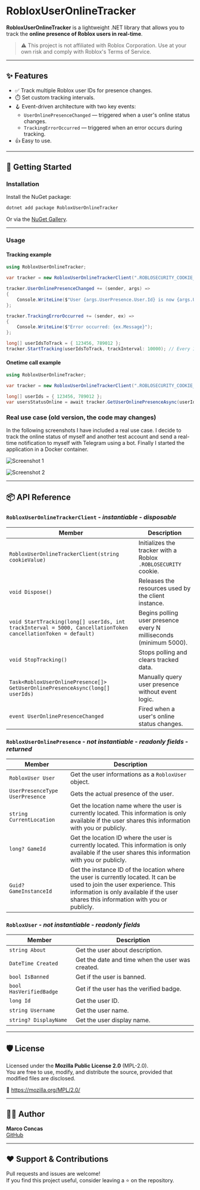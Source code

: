 
# RobloxUserOnlineTracker

**RobloxUserOnlineTracker** is a lightweight .NET library that allows you to track the **online presence of Roblox users in real-time**.

> ⚠️ This project is not affiliated with Roblox Corporation. Use at your own risk and comply with Roblox's Terms of Service.

---

## ✨ Features

- ✅ Track multiple Roblox user IDs for presence changes.
- ⏱️ Set custom tracking intervals.
- 🪝 Event-driven architecture with two key events:
  - `UserOnlinePresenceChanged` — triggered when a user's online status changes.
  - `TrackingErrorOccurred` — triggered when an error occurs during tracking.
- 👍 Easy to use.

---

## 🚀 Getting Started

### Installation

Install the NuGet package:

```bash
dotnet add package RobloxUserOnlineTracker
```

Or via the [NuGet Gallery](https://www.nuget.org/packages/RobloxUserOnlineTracker).

---

### Usage

#### Tracking example

```csharp
using RobloxUserOnlineTracker;

var tracker = new RobloxUserOnlineTrackerClient(".ROBLOSECURITY_COOKIE_HERE");

tracker.UserOnlinePresenceChanged += (sender, args) =>
{
    Console.WriteLine($"User {args.UserPresence.User.Id} is now {args.UserPresence.UserPresence}");
};

tracker.TrackingErrorOccurred += (sender, ex) =>
{
    Console.WriteLine($"Error occurred: {ex.Message}");
};

long[] userIdsToTrack = { 123456, 789012 };
tracker.StartTracking(userIdsToTrack, trackInterval: 10000); // Every 10 seconds
```

#### Onetime call example

```csharp
using RobloxUserOnlineTracker;

var tracker = new RobloxUserOnlineTrackerClient(".ROBLOSECURITY_COOKIE_HERE");

long[] userIds = { 123456, 789012 };
var usersStatusOnline = await tracker.GetUserOnlinePresenceAsync(userIds);
```

### Real use case (old version, the code may changes)

In the following screenshots I have included a real use case. I decide to track the online status of myself and another test account and send a real-time notification to myself with Telegram using a bot. Finally I started the application in a Docker container.

![Screenshot 1](https://camo.githubusercontent.com/6d507dae481cda4113b2b4afb1d3d6ad7caab0b70ed7395d5561a3eaef03e3b1/68747470733a2f2f692e706f7374696d672e63632f4d5a736b3958374d2f72756f742d312e77656270)

![Screenshot 2](https://camo.githubusercontent.com/c9708f3f27fd751c48183ff3e49d71e650e47d3a9ee19c2e583b24c4524c044e/68747470733a2f2f692e706f7374696d672e63632f66545847443534582f72756f742d322e77656270)

---

## 📦 API Reference

### `RobloxUserOnlineTrackerClient` - *instantiable* - *disposable*

| Member | Description |
|--------|-------------|
| `RobloxUserOnlineTrackerClient(string cookieValue)` | Initializes the tracker with a Roblox `.ROBLOSECURITY` cookie. |
| `void Dispose()` | Releases the resources used by the client instance. |
| `void StartTracking(long[] userIds, int trackInterval = 5000, CancellationToken cancellationToken = default)` | Begins polling user presence every N milliseconds (minimum 5000). |
| `void StopTracking()` | Stops polling and clears tracked data. |
| `Task<RobloxUserOnlinePresence[]> GetUserOnlinePresenceAsync(long[] userIds)` | Manually query user presence without event logic. |
| `event UserOnlinePresenceChanged` | Fired when a user's online status changes. |

### `RobloxUserOnlinePresence` - *not instantiable* - *readonly fields* - *returned*

| Member | Description |
|--------|-------------|
| `RobloxUser User` | Get the user informations as a `RobloxUser` object. |
| `UserPresenceType UserPresence` | Gets the actual presence of the user. |
| `string CurrentLocation` | Get the location name where the user is currently located. This information is only available if the user shares this information with you or publicly. |
| `long? GameId` | Get the location ID where the user is currently located. This information is only available if the user shares this information with you or publicly. |
| `Guid? GameInstanceId` | Get the instance ID of the location where the user is currently located. It can be used to join the user experience. This information is only available if the user shares this information with you or publicly. |

### `RobloxUser` - *not instantiable* - *readonly fields*

| Member | Description |
|--------|-------------|
| `string About` | Get the user about description. |
| `DateTime Created` | Get the date and time when the user was created. |
| `bool IsBanned` | Get if the user is banned. |
| `bool HasVerifiedBadge` | Get if the user has the verified badge. |
| `long Id` | Get the user ID. |
| `string Username` | Get the user name. |
| `string? DisplayName` | Get the user display name. |

---

## 🛡 License

Licensed under the **Mozilla Public License 2.0** (MPL-2.0).  
You are free to use, modify, and distribute the source, provided that modified files are disclosed.

🔗 https://mozilla.org/MPL/2.0/

---

## 👨‍💻 Author

**Marco Concas**  
[GitHub](https://github.com/Marko97IT)

---

## ❤️ Support & Contributions

Pull requests and issues are welcome!  
If you find this project useful, consider leaving a ⭐ on the repository.
